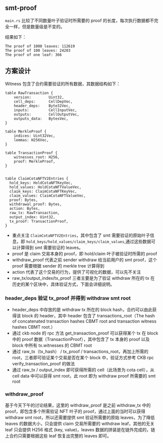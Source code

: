 ## smt-proof

`main.rs` 比较了不同数量叶子验证时所需要的 proof 的长度，每次执行数据都不完全一样，但是数量级是不变的。

结果如下：

```shell
The proof of 1000 leaves: 112619
The proof of 100 leaves: 24203
The proof of one leaf: 366

```

## 方案设计

Witness 包含了合约需要验证的所有数据，其数据结构如下：

```
table RawTransaction {
    version:        Uint32,
    cell_deps:      CellDepVec,
    header_deps:    Byte32Vec,
    inputs:         CellInputVec,
    outputs:        CellOutputVec,
    outputs_data:   BytesVec,
}

table MerkleProof {
    indices: Uint32Vec,
    lemmas: H256Vec,
}

table TransactionProof {
    witnesses_root: H256,
    proof: MerkleProof,
}


table ClaimCotaNFTV2Entries {
  hold_keys: HoldCotaNFTKeyVec,
  hold_values: HoldCotaNFTValueVec,
  claim_keys: ClaimCotaNFTKeyVec,
  claim_values: ClaimCotaNFTValueVec,
  proof: Bytes,
  withdrawal_proof: Bytes,
  action: Bytes,
  raw_tx: RawTransaction,
  output_index: Uint32,
  tx_proof: TransactionProof,
}
```

- 重点关注 `ClaimCotaNFTV2Entries`，其中包含了 smt 需要验证的原始叶子信息，即 `hold_keys/hold_values/claim_keys/claim_values`,通过这些数据可以计算得到 smt 需要验证的 leaves。
- proof 是 claim 交易本身的 proof，即 hold/claim 叶子被验证时所需的 proof
- withdraw_proof 代表之前 sender withdraw 给当前用户的 smt proof，这个 proof 需要根据 sender 的 merkle tree 计算得到
- action 代表了这个交易的行为，提供了可视化的数据，可以先不关注
- raw_tx/output_index/tx_proof 三者主要是为了验证 withdraw 所在的 tx 在历史的某个区块中，具体验证方式，下面会详细说明。

### header_deps 验证 tx_proof 并得到 withdraw smt root

- header_deps 中存放的是 withdraw tx 所在的 block hash，合约可以由此获得该 block 的 header，其中 header 包含了 transactions_root（The hash of concatenated transaction hashes CBMT root and transaction witness hashes CBMT root.）
- 通过 ckb node 的 rpc 方法 get_transaction_proof 可以获得某个 tx 在 block 中的 proof 数据（TransactionProof），其中包含了 tx 本身的 proof 以及 block 中所有 tx.witnesses 的 CBMT root
- 通过 raw_tx（tx_hash） / tx_proof / transactions_root，再加上所需的 root，三者即可验证某个交易是否在某个 block 中，验证方式参考 CKB rpc verify_transaction_proof 的做法
- 通过 raw_tx / output_index 即可获得所需的 cell（此场景为 cota cell），从 cell data 中可以获得 smt root，此 root 即为 withdraw proof 所需要的 smt root

### withdraw_proof

基于今天下午的讨论结果，这里的 withdraw_proof 是之前 withdraw_tx 中的 proof，即包含多个所需验证 NFT 叶子的 proof，通过上面的当时可以获得 withdraw smt root，所以还需要提供 smt 验证所需要的原始 leaves，为了降低 leaves 的数据大小，只会提供 claim 交易所需要的 withdraw leaf，其他的无关 leaf 只会提供 H256 格式 (key, value)，leaves 数据的拼装是在链外完成的，链上合约只需要根据这些 leaf 恢复出完整的 leaves 即可。